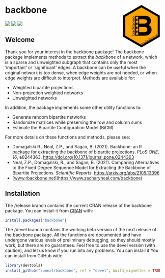 # backbone <img src='man/figures/logo.png' align="right" height="139" />

<!-- badges: start -->

[![](https://www.r-pkg.org/badges/version/backbone?color=orange)](https://cran.r-project.org/package=backbone)
[![](http://cranlogs.r-pkg.org/badges/grand-total/backbone?color=blue)](https://cran.r-project.org/package=backbone)
[![](http://cranlogs.r-pkg.org/badges/last-month/backbone?color=green)](https://cran.r-project.org/package=backbone)
<!-- badges: end -->

## Welcome
Thank you for your interest in the backbone package\! The backbone package implements methods to extract the *backbone* of a network, which is a sparse and unweighted subgraph that contains only the most ‘important’ or ‘significant’ edges. A backbone can be useful when the original network is too dense, when edge weights are not needed, or when edge weights are difficult to interpret. Methods are available for:

* Weighted bipartite projections
* Non-projection weighted networks
* Unweighted networks

In addition, the package implements some other utility functions to:

* Generate random bipartite networks
* Randomize matrices while preserving the row and column sums
* Estimate the Bipartite Configuration Model (BiCM)

For more details on these functions and methods, please see:

* Domagalski R., Neal, Z.P., and Sagan, B. (2021). Backbone: an R package for extracting the backbone of bipartite projections. *PLoS ONE, 16*, e0244363. <https://doi.org/10.1371/journal.pone.0244363>
* Neal, Z.P., Domagalski, R., and Sagan, B. (2021). Comparing Alternatives to the Fixed Degree Sequence Model for Extracting the Backbone of Bipartite Projections. *Scientific Reports*. <https://arxiv.org/abs/2105.13396>
* [www.rbackbone.net](https://www.zacharyneal.com/backbone)

## Installation
The /release branch contains the current CRAN release of the backbone package. You can install it from [CRAN](https://CRAN.R-project.org) with:
``` r
install.packages("backbone")
```

The /devel branch contains the working beta version of the next release of the backbone package. All the functions are documented and have undergone various levels of preliminary debugging, so they should mostly work, but there are no guarantees. Feel free to use the devel version (with caution), and let us know if you run into any problems. You can install it You can install from GitHub with:
``` r
library(devtools)
install_github("zpneal/backbone", ref = "devel", build_vignettes = TRUE)
```
